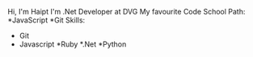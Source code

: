 Hi, I'm Haipt
I'm .Net Developer at DVG
My favourite Code School Path:
*JavaScript
*Git
Skills: 
* Git
* Javascript
*Ruby
*.Net
*Python
